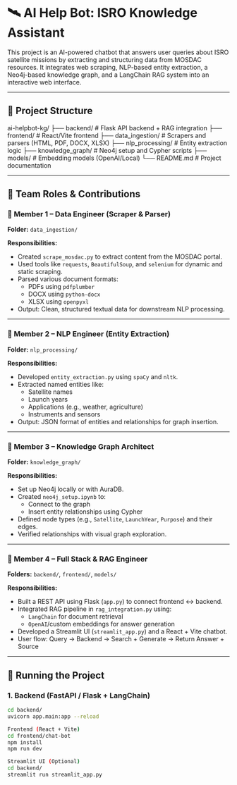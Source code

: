 # 🛰️ AI Help Bot: ISRO Knowledge Assistant

This project is an AI-powered chatbot that answers user queries about ISRO satellite missions by extracting and structuring data from MOSDAC resources. It integrates web scraping, NLP-based entity extraction, a Neo4j-based knowledge graph, and a LangChain RAG system into an interactive web interface.

---

## 📁 Project Structure

ai-helpbot-kg/
├── backend/ # Flask API backend + RAG integration
├── frontend/ # React/Vite frontend
├── data_ingestion/ # Scrapers and parsers (HTML, PDF, DOCX, XLSX)
├── nlp_processing/ # Entity extraction logic
├── knowledge_graph/ # Neo4j setup and Cypher scripts
├── models/ # Embedding models (OpenAI/Local)
└── README.md # Project documentation



---

## 👥 Team Roles & Contributions

### 🧾 Member 1 – Data Engineer (Scraper & Parser)
**Folder:** `data_ingestion/`

**Responsibilities:**
- Created `scrape_mosdac.py` to extract content from the MOSDAC portal.
- Used tools like `requests`, `BeautifulSoup`, and `selenium` for dynamic and static scraping.
- Parsed various document formats:
  - PDFs using `pdfplumber`
  - DOCX using `python-docx`
  - XLSX using `openpyxl`
- Output: Clean, structured textual data for downstream NLP processing.

---

### 🤖 Member 2 – NLP Engineer (Entity Extraction)
**Folder:** `nlp_processing/`

**Responsibilities:**
- Developed `entity_extraction.py` using `spaCy` and `nltk`.
- Extracted named entities like:
  - Satellite names
  - Launch years
  - Applications (e.g., weather, agriculture)
  - Instruments and sensors
- Output: JSON format of entities and relationships for graph insertion.

---

### 🧩 Member 3 – Knowledge Graph Architect
**Folder:** `knowledge_graph/`

**Responsibilities:**
- Set up Neo4j locally or with AuraDB.
- Created `neo4j_setup.ipynb` to:
  - Connect to the graph
  - Insert entity relationships using Cypher
- Defined node types (e.g., `Satellite`, `LaunchYear`, `Purpose`) and their edges.
- Verified relationships with visual graph exploration.

---

### 🧠 Member 4 – Full Stack & RAG Engineer
**Folders:** `backend/`, `frontend/`, `models/`

**Responsibilities:**
- Built a REST API using Flask (`app.py`) to connect frontend ↔ backend.
- Integrated RAG pipeline in `rag_integration.py` using:
  - `LangChain` for document retrieval
  - `OpenAI`/custom embeddings for answer generation
- Developed a Streamlit UI (`streamlit_app.py`) and a React + Vite chatbot.
- User flow: Query → Backend → Search + Generate → Return Answer + Source

---

## 🚀 Running the Project

### 1. Backend (FastAPI / Flask + LangChain)
```bash
cd backend/
uvicorn app.main:app --reload

Frontend (React + Vite)
cd frontend/chat-bot
npm install
npm run dev

Streamlit UI (Optional)
cd backend/
streamlit run streamlit_app.py
